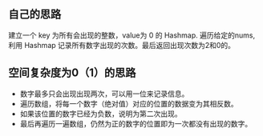 ## 自己的思路
建立一个 key 为所有会出现的整数，value为 0 的 Hashmap.  遍历给定的nums, 利用 Hashmap 记录所有数字出现的次数。最后返回出现次数为2和0的。

## 空间复杂度为0（1）的思路

- 数字最多只会出现出现两次，可以用一位来记录信息。
- 遍历数组，将每一个数字（绝对值）对应的位置的数据变为其相反数。
- 如果该位置的数字已经为负数，说明为第二次出现。
- 最后再遍历一遍数组，仍然为正的数字的位置即为一次都没有出现的数字。
